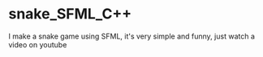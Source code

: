 # snake_SFML_C++
 I make a snake game using SFML, it's very simple and funny, just watch a video on youtube
